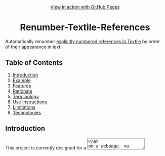 <div align="center">
  <a href="https://bzvnr.github.io/Renumber-Textile-References/">View in action with GitHub Pages</a>
</div>

<h1 align="center">Renumber-Textile-References</h1>

Automatically renumber [explicitly numbered references in Textile](https://textile-lang.com/doc/footnotes) by order of their appearance in text.

## Table of Contents

1. [Introduction](#introduction)
2. [Example](#example)
3. [Features](#features)
4. [Rationale](#rationale)
5. [Terminology](#terminology)
6. [Use Instructions](#use-instructions)
7. [Limitations](#limitations)
8. [Technologies](#technologies)

## Introduction

This project is currently designed for a [<textarea>](https://developer.mozilla.org/en-US/docs/Web/HTML/Element/textarea) on a webpage. [Click here to use the project on a provided webpage](https://bzvnr.github.io/Renumber-Textile-References/).

## Example 

| Before | After |
| ------ | ----- |
| h2. Section<br><br>Lorem.[2][3] ipsum.[1]<br><br>h2. External References<br><br>fn2. First Ref<br><br>fn1. Third Ref<br><br>fn3. Second Ref | h2. Section<br><br>Lorem.[1][2] ipsum.[3]<br><br>h2. External References<br><br>fn1. First Ref<br><br>fn2. Second Ref<br><br>fn3. Third Ref |

## Features

- Automatically renumber explicitly numbered Textile references by their order of appearance in text
- User formatting errors are detected and highlighted to prevent incorrect usage
- References can be placed almost anywhere in text (for limits, see [Limitations](#bugs))

## Rationale

This project solves a problem with [explicitly numbered references](https://textile-lang.com/doc/footnotes) in the [Textile](https://en.wikipedia.org/wiki/Textile_(markup_language)) markup language. When a user alters the reference order or inserts a new reference in a body of text, the references' order by appearance may be compromised. To preserve the references' order by appearance, a user may have to renumber the references manually. This project does that automatically.

Note that Textile already provides a solution with [auto-numbered notes](https://textile-lang.com/doc/auto-numbered-notes).

This project is suited for: 

- Anyone using Textile who has text already containing explicitly numbered references
- Websites where auto-numbered notes are not supported

## Terminology

This project was developed using different [terminology](https://textile-lang.com/doc/footnotes) than the Textile markup language, as seen below. This terminology may be subject to future change.

### Project vs. Textile

| Appearance in text | Project | Textile |
|:------------------:| ------- | ------- |
| [1] | In-text citation / Citation | Reference |
| fn1. Author - "Sample Text":https://www.example.com | Reference | Footnote |

### Project-Specific

- [config.js](./lib/config.js) - a configuration file used to customize the project to the user's needs
- *referenceSection* - specified in [config.js](./lib/config.js), a part of a text assumed to be the last [heading](https://textile-lang.com/doc/headings) or a unique last section in a text. The [program](./lib/renumberReferences.js) places all references under the *referenceSection* after it is finished renumbering them
  - As seen in the [example](#example), *referenceSection's* default value is `h2. External References`. This an be changed by following the [Configuration Instructions](#configuration)
  - All references are placed under the *referenceSection*, regardless of where they are located in the <textarea> (for limits see[limitations](#bugs)). Note that with the current implementation, any text after the *referenceSection* that is not a reference will be lost


## Use Instructions

A live version of program can be used with [GitHub Pages](https://bzvnr.github.io/Renumber-Textile-References/). The project can also be used offline by downloading it or cloning it from GitHub.

### Requirements

To use this project locally, Node.js and npm must be installed. See [installation instructions for Node.js for details](https://docs.npmjs.com/downloading-and-installing-node-js-and-npm). A short video on how to install can also be viewed [here](https://youtu.be/OBhw2BOez0w?t=82).

### Installation

1. Click the green `Code` button [on the project's GitHub repository](https://github.com/bzvnr/Renumber-Textile-References) and download the project as a ZIP file
2. Unzip the file (AKA Extract all)
3. [Open your system's terminal](https://web.archive.org/web/20220528160004/https://towardsdatascience.com/a-quick-guide-to-using-command-line-terminal-96815b97b955?gi=f465d80a5ddf)
4. In the terminal, navigate to the project's directory (folder)
<details>
  <summary>Click here if unfamiliar with terminal navigation</summary>
  In the terminal, enter `cd [filePathToProjectDirectory]` without the brackets. (ex: `cd C:\Users\user\Downloads\Renumber-Textile-References-master\Renumber-Textile-References-master`). The directory navigated to should contain the project's `lib` folder.
</details>
5. In the terminal, enter `npm install` to download the npm packages required for the project

### Configuration

This part assumes the project has been [downloaded](#installation) or cloned. The project is configured by modifying the variable values in the [config.js](./lib/config.js) file. To update [config.js](./lib/config.js), follow these instructions:

- Locate the [config.js](./lib/config.js) file on your system
- Open [config.js](./lib/config.js) and update the variable values to the desired values (ex: referenceSection: "changeTheValueInQuotes").
- Save [config.js](./lib/config.js) to preserve any changes made
- See steps 3-5 from the [Installation](#installation) section for instructions on opening the system's terminal, navigating to the project directory, and downloading npm packages
- In terminal, enter the command `npm run build`. This updates the [bundle.js](./dist/bundle.js) file, allowing the [webpage](./index.html) to use the updated values from [config.js](./lib/config.js)
- Open `index.html` in any browser. The webpage should use the provided values in [config.js](./lib/config.js) with the [system](./lib/renumberReferences.js) [files](./lib/renumberTextarea.js) to update any provided text

## Limitations

(Using Textile terminology): The project currently does not support [references that don't link to the footnote or footnotes with a backlink](https://textile-lang.com/doc/footnotes).

### Bugs 

To view inputs that currently cause errors, open [testCases.yaml](./lib/testCases.yaml) and search for "Failing" without quotes.

## Technologies

- [Node.js and npm](https://nodejs.org/en/download/) for development and package management
- [Jest](https://jestjs.io/) for testing
- [webpack](https://github.com/webpack/webpack) for bundling
- [Visual Studio Code](https://code.visualstudio.com/) for creation and editing

### npm Commands

- `npm install` - install the required packages for the project
- `npm run build` - create [bundle.js](./dist/bundle.js) for [index.html](./index.html) to use
- `npm test` - run the tests for the project with Jest
